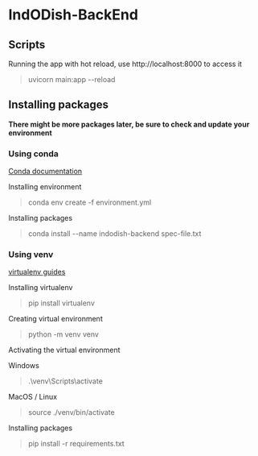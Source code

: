 # IndODish-BackEnd

## Scripts

Running the app with hot reload, use http://localhost:8000 to access it

> uvicorn main:app --reload

## Installing packages

**There might be more packages later, be sure to check and update your environment**

### Using conda

[Conda documentation](https://conda.io/projects/conda/en/latest/user-guide/tasks/manage-environments.html)

Installing environment

> conda env create -f environment.yml

Installing packages

> conda install --name indodish-backend spec-file.txt

### Using venv

[virtualenv guides](https://packaging.python.org/en/latest/guides/installing-using-pip-and-virtual-environments/#creating-a-virtual-environment)

Installing virtualenv

> pip install virtualenv

Creating virtual environment

> python -m venv venv

Activating the virtual environment

Windows

> .\venv\Scripts\activate

MacOS / Linux

> source ./venv/bin/activate

Installing packages

> pip install -r requirements.txt

